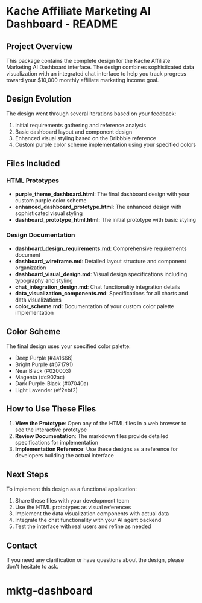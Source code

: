 # Kache Affiliate Marketing AI Dashboard - README

## Project Overview
This package contains the complete design for the Kache Affiliate Marketing AI Dashboard interface. The design combines sophisticated data visualization with an integrated chat interface to help you track progress toward your $10,000 monthly affiliate marketing income goal.

## Design Evolution
The design went through several iterations based on your feedback:
1. Initial requirements gathering and reference analysis
2. Basic dashboard layout and component design
3. Enhanced visual styling based on the Dribbble reference
4. Custom purple color scheme implementation using your specified colors

## Files Included

### HTML Prototypes
- **purple_theme_dashboard.html**: The final dashboard design with your custom purple color scheme
- **enhanced_dashboard_prototype.html**: The enhanced design with sophisticated visual styling
- **dashboard_prototype_html.html**: The initial prototype with basic styling

### Design Documentation
- **dashboard_design_requirements.md**: Comprehensive requirements document
- **dashboard_wireframe.md**: Detailed layout structure and component organization
- **dashboard_visual_design.md**: Visual design specifications including typography and styling
- **chat_integration_design.md**: Chat functionality integration details
- **data_visualization_components.md**: Specifications for all charts and data visualizations
- **color_scheme.md**: Documentation of your custom color palette implementation

## Color Scheme
The final design uses your specified color palette:
- Deep Purple (#4a1666)
- Bright Purple (#671791)
- Near Black (#020003)
- Magenta (#c902ac)
- Dark Purple-Black (#07040a)
- Light Lavender (#f2ebf2)

## How to Use These Files

1. **View the Prototype**: Open any of the HTML files in a web browser to see the interactive prototype
2. **Review Documentation**: The markdown files provide detailed specifications for implementation
3. **Implementation Reference**: Use these designs as a reference for developers building the actual interface

## Next Steps

To implement this design as a functional application:
1. Share these files with your development team
2. Use the HTML prototypes as visual references
3. Implement the data visualization components with actual data
4. Integrate the chat functionality with your AI agent backend
5. Test the interface with real users and refine as needed

## Contact
If you need any clarification or have questions about the design, please don't hesitate to ask.
# mktg-dashboard
